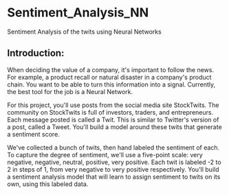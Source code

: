 # Sentiment_Analysis_NN
Sentiment Analysis of the twits using Neural Networks


## Introduction:

When deciding the value of a company, it's important to follow the news. For example, a product recall or natural disaster in a company's product chain. You want to be able to turn this information into a signal. Currently, the best tool for the job is a Neural Network.

For this project, you'll use posts from the social media site StockTwits. The community on StockTwits is full of investors, traders, and entrepreneurs. Each message posted is called a Twit. This is similar to Twitter's version of a post, called a Tweet. You'll build a model around these twits that generate a sentiment score.

We've collected a bunch of twits, then hand labeled the sentiment of each. To capture the degree of sentiment, we'll use a five-point scale: very negative, negative, neutral, positive, very positive. Each twit is labeled -2 to 2 in steps of 1, from very negative to very positive respectively. You'll build a sentiment analysis model that will learn to assign sentiment to twits on its own, using this labeled data.
